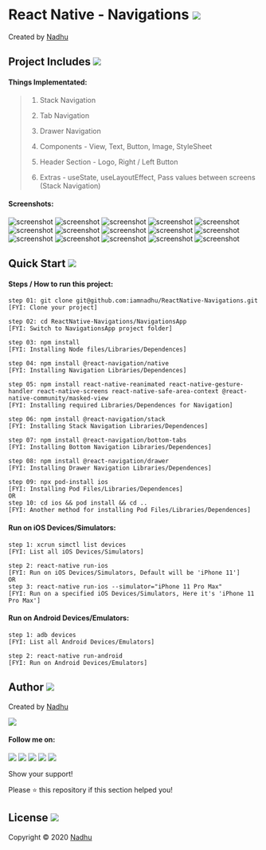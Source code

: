 # React Native - Navigations [<img src="https://github.com/iamnadhu/n14-icons/blob/master/react-native-icon.png">](https://github.com/iamnadhu/ReactNative-Navigations)
Created by [Nadhu](https://github.com/iamnadhu)


## Project Includes [<img src="https://github.com/iamnadhu/n14-icons/blob/master/projects-icon.png">](https://github.com/iamnadhu/ReactNative-Navigations)
#### Things Implementated:
> 01. Stack Navigation
>
> 02. Tab Navigation
>
> 03. Drawer Navigation
>
> 04. Components - View, Text, Button, Image, StyleSheet
>
> 05. Header Section - Logo, Right / Left Button
>
> 06. Extras - useState, useLayoutEffect, Pass values between screens (Stack Navigation)
#### Screenshots:
![screenshot](https://github.com/iamnadhu/ReactNative-Navigations/blob/main/Screenshots/01.png)
![screenshot](https://github.com/iamnadhu/ReactNative-Navigations/blob/main/Screenshots/02.png)
![screenshot](https://github.com/iamnadhu/ReactNative-Navigations/blob/main/Screenshots/03.png)
![screenshot](https://github.com/iamnadhu/ReactNative-Navigations/blob/main/Screenshots/04.png)
![screenshot](https://github.com/iamnadhu/ReactNative-Navigations/blob/main/Screenshots/05.png)
![screenshot](https://github.com/iamnadhu/ReactNative-Navigations/blob/main/Screenshots/06.png)
![screenshot](https://github.com/iamnadhu/ReactNative-Navigations/blob/main/Screenshots/07.png)
![screenshot](https://github.com/iamnadhu/ReactNative-Navigations/blob/main/Screenshots/08.png)
![screenshot](https://github.com/iamnadhu/ReactNative-Navigations/blob/main/Screenshots/09.png)
![screenshot](https://github.com/iamnadhu/ReactNative-Navigations/blob/main/Screenshots/10.png)
![screenshot](https://github.com/iamnadhu/ReactNative-Navigations/blob/main/Screenshots/11.png)
![screenshot](https://github.com/iamnadhu/ReactNative-Navigations/blob/main/Screenshots/12.png)
![screenshot](https://github.com/iamnadhu/ReactNative-Navigations/blob/main/Screenshots/13.png)
![screenshot](https://github.com/iamnadhu/ReactNative-Navigations/blob/main/Screenshots/14.png)
![screenshot](https://github.com/iamnadhu/ReactNative-Navigations/blob/main/Screenshots/15.png)


## Quick Start [<img src="https://github.com/iamnadhu/n14-icons/blob/master/sessions-icon.png">](https://github.com/iamnadhu/ReactNative-Navigations)
#### Steps / How to run this project:
```
step 01: git clone git@github.com:iamnadhu/ReactNative-Navigations.git 
[FYI: Clone your project]

step 02: cd ReactNative-Navigations/NavigationsApp 
[FYI: Switch to NavigationsApp project folder]

step 03: npm install 
[FYI: Installing Node files/Libraries/Dependences]

step 04: npm install @react-navigation/native 
[FYI: Installing Navigation Libraries/Dependences]

step 05: npm install react-native-reanimated react-native-gesture-handler react-native-screens react-native-safe-area-context @react-native-community/masked-view
[FYI: Installing required Libraries/Dependences for Navigation]

step 06: npm install @react-navigation/stack 
[FYI: Installing Stack Navigation Libraries/Dependences]

step 07: npm install @react-navigation/bottom-tabs 
[FYI: Installing Bottom Navigation Libraries/Dependences]

step 08: npm install @react-navigation/drawer 
[FYI: Installing Drawer Navigation Libraries/Dependences]

step 09: npx pod-install ios 
[FYI: Installing Pod Files/Libraries/Dependences]
OR
step 10: cd ios && pod install && cd ..
[FYI: Another method for installing Pod Files/Libraries/Dependences]
```

#### Run on iOS Devices/Simulators:
```
step 1: xcrun simctl list devices 
[FYI: List all iOS Devices/Simulators]

step 2: react-native run-ios 
[FYI: Run on iOS Devices/Simulators, Default will be 'iPhone 11']
OR
step 3: react-native run-ios --simulator="iPhone 11 Pro Max" 
[FYI: Run on a specified iOS Devices/Simulators, Here it's 'iPhone 11 Pro Max']
```

#### Run on Android Devices/Emulators:
```
step 1: adb devices
[FYI: List all Android Devices/Emulators]

step 2: react-native run-android 
[FYI: Run on Android Devices/Emulators]
```


## Author [<img src="https://github.com/iamnadhu/n14-icons/blob/master/auther-icon.png">](https://github.com/iamnadhu)
Created by [Nadhu](https://github.com/iamnadhu)

[<img src="https://github.com/iamnadhu/n14-icons/blob/master/nadhu-pic.jpg">](https://github.com/iamnadhu)

#### Follow me on: 

[<img src="https://github.com/iamnadhu/n14-icons/blob/master/instagram-icon.png">](https://www.instagram.com/iamnadhu/)
[<img src="https://github.com/iamnadhu/n14-icons/blob/master/whatsapp-icon.png">](https://api.whatsapp.com/send?phone=917293451396&lang=en)
[<img src="https://github.com/iamnadhu/n14-icons/blob/master/facebook-icon.png">](https://www.facebook.com/iamnadhu/)
[<img src="https://github.com/iamnadhu/n14-icons/blob/master/linkedin-icon.png">](https://www.linkedin.com/in/iamnadhu/)
[<img src="https://github.com/iamnadhu/n14-icons/blob/master/telegram-icon.png">](https://t.me/iamnadhu)

Show your support!

Please ⭐️   this repository if this section helped you!


## License [<img src="https://github.com/iamnadhu/n14-icons/blob/master/license-icon.png">](https://github.com/iamnadhu/ReactNative-Navigations)
Copyright © 2020 [Nadhu](https://github.com/iamnadhu)

